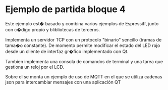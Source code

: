 # Ejemplo de partida bloque 4

Este ejemplo est� basado y combina varios ejemplos de Espressiff, junto con c�digo propio y blibliotecas de terceros. 

Implementa un servidor TCP con un protocolo "binario" sencillo (tramas de tama�o constante). De momento permite modificar el estado del LED rojo 
desde un cliente de interfaz gr�fico implementado con Qt.

Tambien implementa una consola de comandos de terminal y una tarea que gestiona un reloj por el LCD.

Sobre el se monta un ejemplo de uso de MQTT en el que se utiliza cadenas json para intercambiar mensajes con una aplicación QT